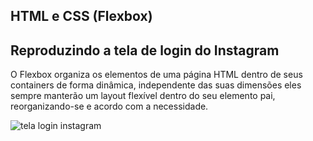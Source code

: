  ## HTML e CSS (Flexbox) 
 
 ## Reproduzindo a tela de login do Instagram 

O Flexbox organiza os elementos de uma página HTML dentro de seus containers de forma dinâmica, independente das suas dimensões eles sempre manterão um layout flexível dentro do seu elemento pai, reorganizando-se e acordo com a necessidade.

![tela login instagram](/workspace/telainstagram.png)
